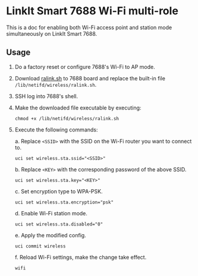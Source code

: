# LinkIt Smart 7688 Wi-Fi multi-role

This is a doc for enabling both Wi-Fi access point and station mode simultaneously on LinkIt Smart 7688.

## Usage

1. Do a factory reset or configure 7688's Wi-Fi to AP mode.

2. Download [ralink.sh](https://raw.githubusercontent.com/changyuheng/linkit-smart-7688-wifi-multi-role/master/files/lib/netifd/wireless/ralink.sh) to 7688 board and replace the built-in file `/lib/netifd/wireless/ralink.sh`.

3. SSH log into 7688's shell.

4. Make the downloaded file executable by executing:

    ```
    chmod +x /lib/netifd/wireless/ralink.sh
    ```

5. Execute the following commands:

    a. Replace `<SSID>` with the SSID on the Wi-Fi router you want to connect to.

    ```
    uci set wireless.sta.ssid="<SSID>"
    ```

    b. Replace `<KEY>` with the corresponding password of the above SSID.

    ```
    uci set wireless.sta.key="<KEY>"
    ```

    c. Set encryption type to WPA-PSK.

    ```
    uci set wireless.sta.encryption="psk"
    ```

    d. Enable Wi-Fi station mode.

    ```
    uci set wireless.sta.disabled="0"
    ```

    e. Apply the modified config.

    ```
    uci commit wireless
    ```

    f. Reload Wi-Fi settings, make the change take effect.

    ```
    wifi
    ```
